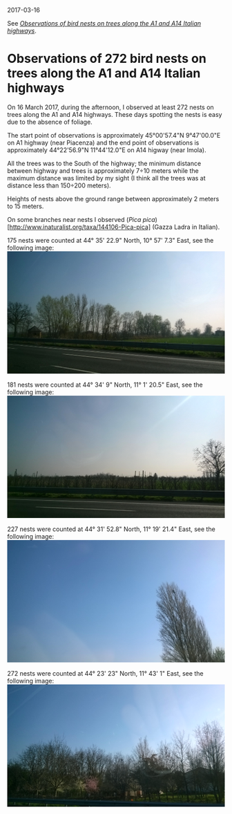 2017-03-16

See [*Observations of bird nests on trees along the A1 and A14 Italian highways*](http://www.inaturalist.org/journal/alessandro_gentilini/8940-observations-of-272-bird-nests-on-trees-along-the-a1-and-a14-italian-highways).

# Observations of 272 bird nests on trees along the A1 and A14 Italian highways
On 16 March 2017, during the afternoon, I observed at least 272 nests on trees along the A1 and A14 highways. These days spotting the nests is easy due to the absence of foliage.

The start point of observations is approximately 45°00'57.4"N 9°47'00.0"E on A1 highway (near Piacenza) and the end point of observations is approximately 44°22'56.9"N 11°44'12.0"E on A14 higway (near Imola).

All the trees was to the South of the highway; the minimum distance between highway and trees is approximately 7÷10 meters while the maximum distance was limited by my sight (I think all the trees was at distance less than 150÷200 meters).

Heights of nests above the ground range between approximately 2 meters to 15 meters.

On some branches near nests I observed (*Pica pica*)[http://www.inaturalist.org/taxa/144106-Pica-pica] (Gazza Ladra in Italian).

175 nests were counted at 44° 35' 22.9" North, 10° 57' 7.3" East, see the following image:
![44° 35' 22.9" North, 10° 57' 7.3" East](WP_20170316_002.jpg)

181 nests were counted at 44° 34' 9" North, 11° 1' 20.5" East, see the following image:
![44° 34' 9" North, 11° 1' 20.5" East](WP_20170316_003.jpg)

227 nests were counted at 44° 31' 52.8" North, 11° 19' 21.4" East, see the following image:
![44° 31' 52.8" North, 11° 19' 21.4" East](WP_20170316_008.jpg)

272 nests were counted at 44° 23' 23" North, 11° 43' 1" East, see the following image:
![44° 23' 23" North, 11° 43' 1" East](WP_20170316_009.jpg)
